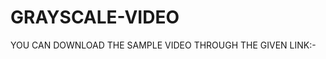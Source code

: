 # GRAYSCALE-VIDEO



YOU CAN DOWNLOAD THE SAMPLE VIDEO THROUGH THE GIVEN LINK:-
<a href="https://drive.google.com/file/d/1gysW603sRsSmhrcmZC_6IegKNAmp7Cvv/view?usp=sharing">
